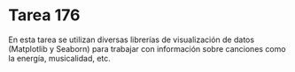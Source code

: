 # Tarea 176

En esta tarea se utilizan diversas librerías de visualización de datos (Matplotlib y Seaborn) para trabajar con información sobre canciones como la energía, musicalidad, etc.
